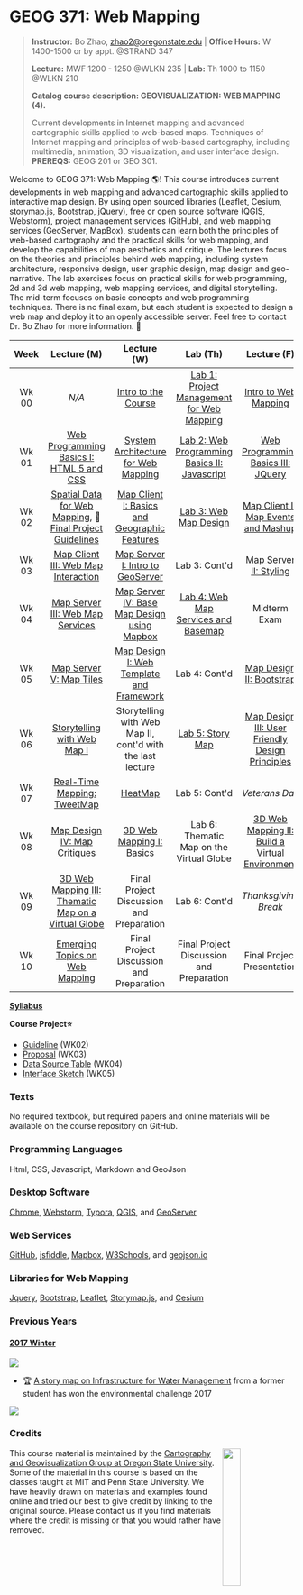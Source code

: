 # GEOG 371: Web Mapping
>
>**Instructor:** Bo Zhao, zhao2@oregonstate.edu | **Office Hours:** W 1400-1500 or by appt. @STRAND 347
>
>**Lecture:** MWF 1200 - 1250 @WLKN 235 | **Lab:** Th 1000 to 1150 @WLKN 210
>
>**Catalog course description: GEOVISUALIZATION: WEB MAPPING (4).**
>
>Current developments in Internet mapping and advanced cartographic skills applied to web-based maps. Techniques of Internet mapping and principles of web-based cartography, including multimedia, animation, 3D visualization, and user interface design. **PREREQS:** GEOG 201 or GEO 301.

Welcome to GEOG 371: Web Mapping :earth_americas:! This course introduces current developments in web mapping and advanced cartographic skills applied to interactive map design. By using open sourced libraries (Leaflet, Cesium, storymap.js, Bootstrap, jQuery), free or open source software (QGIS, Webstorm), project management services (GitHub), and web mapping services (GeoServer, MapBox), students can learn both the principles of web-based cartography and the practical skills for web mapping, and develop the capabilities of map aesthetics and critique. The lectures focus on the theories and principles behind web mapping, including system architecture, responsive design, user graphic design, map design and geo-narrative. The lab exercises focus on practical skills for web programming, 2d and 3d web mapping, web mapping services, and digital storytelling. The mid-term focuses on basic concepts and web programming techniques. There is no final exam, but each student is expected to design a web map and deploy it to an openly accessible server. Feel free to contact Dr. Bo Zhao for more information. :raising_hand:

| Week  |               Lecture (M)                |               Lecture (W)                |                 Lab (Th)                 |               Lecture (F)                |                 Reading                  |
| :---: | :--------------------------------------: | :--------------------------------------: | :--------------------------------------: | :--------------------------------------: | :--------------------------------------: |
| Wk 00 |                  *N/A*                   |  [Intro to the Course](lectures/lec01)   | [Lab 1: Project Management for Web Mapping](labs/lab01)  |  [Intro to Web Mapping](lectures/lec02)  | [Markdown, Links and Command Lines](readings/wk00.md) |
| Wk 01 | [Web Programming Basics I: HTML 5 and CSS](lectures/lec03) | [System Architecture for Web Mapping](lectures/lec04) | [Lab 2: Web Programming Basics II: Javascript](labs/lab02) | [Web Programming Basics III: JQuery](lectures/lec05) | [HTML, CSS and Javascript](readings/wk01.md) |
| Wk 02 | [Spatial Data for Web Mapping](lectures/lec06), :raised_hands:[Final Project Guidelines](project/readme.md) | [Map Client I: Basics and Geographic Features](lectures/lec07) |          [Lab 3: Web Map Design](labs/lab03/readme.md)           | [Map Client II: Map Events and Mashup](lectures/lec08) |  [Leaflet and GeoJson](readings/wk02.md)  |
| Wk 03 | [Map Client III: Web Map Interaction](lectures/lec09) | [Map Server I: Intro to GeoServer](lectures/lec10) |              Lab 3: Cont'd               | [Map Server II: Styling](lectures/lec11) |    [GeoServer docs](readings/wk03.md)    |
| Wk 04 | [Map Server III: Web Map Services](lectures/lec12) |  [Map Server IV: Base Map Design using Mapbox](lectures/lec13)   |          [Lab 4: Web Map Services and Basemap](labs/lab04/)          | Midterm Exam  | [Bing Map Tile, WFS and WMS](readings/wk04.md) |
| Wk 05 |          [Map Server V: Map Tiles](lectures/lec14)                   | [Map Design I: Web Template and Framework](lectures/lec15) |              Lab 4: Cont'd               | [Map Design II: Bootstrap](lectures/lec16) | [Bootstrap docs](readings/wk05.md) |
| Wk 06 | [Storytelling with Web Map I](lectures/lec17) | Storytelling with Web Map II, cont'd with the last lecture |             [Lab 5: Story Map](labs/lab05/readme.md)             | [Map Design III: User Friendly Design Principles](lectures/lec19) |     [Web Map Design Principles](readings/wk06.md)      |
| Wk 07 |      [Real-Time Mapping: TweetMap](tweetmap-osu.herokuapp.com)       |        [HeatMap](lectures/lec21)        |              Lab 5: Cont'd               |              *Veterans Day*              |                                          |
| Wk 08 | [Map Design IV: Map Critiques](lectures/lec22) | [3D Web Mapping I: Basics](lectures/lec23) | Lab 6:  Thematic Map on the Virtual Globe | [3D Web Mapping II: Build a Virtual Environment](lectures/lec24) |                                          |
| Wk 09 | [3D Web Mapping III: Thematic Map on a Virtual Globe](lectures/lec25) | Final Project Discussion and Preparation |              Lab 6: Cont'd               |           *Thanksgiving Break*           |                                          |
| Wk 10 | [Emerging Topics on Web Mapping](lectures/lec26) | Final Project Discussion and Preparation | Final Project Discussion and Preparation |        Final Project Presentation       | [Elwood et al. (2012), Sui and Zhao (2015)](readings/wk10.md) |

[**Syllabus**](resources/syllabus.pdf)

**Course Project:star:**
 - [Guideline](project/readme.md) (WK02)
 - [Proposal]() (WK03)
 - [Data Source Table](project/datasource.md) (WK04)
 - [Interface Sketch](project/sketch.md) (WK05)

### Texts

No required textbook, but required papers and online materials will be available on the course repository on GitHub.

### Programming Languages

Html, CSS, Javascript, Markdown and GeoJson

### Desktop Software

[Chrome](https://www.google.com/chrome/browser/desktop/index.html), [Webstorm](https://www.jetbrains.com/webstorm/buy/#edition=discounts), [Typora](https://typora.io), [QGIS](http://www.qgis.org/en/site/), and [GeoServer](http://geoserver.org/)
​	
### Web Services

[GitHub](https://github.com/), [jsfiddle](https://jsfiddle.net/), [Mapbox](https://www.mapbox.com/), [W3Schools](https://www.w3schools.com/), and [geojson.io](http://geojson.io)
​	
### Libraries for Web Mapping

[Jquery](https://jquery.com/), [Bootstrap](http://getbootstrap.com/), [Leaflet](https://leafletjs.com), [Storymap.js](https://github.com/jakobzhao/storymap), and [Cesium](cesiumjs.org)

### Previous Years

#### [2017 Winter](http://geoviz.ceoas.oregonstate.edu/project_gallery/)

![](resources/img/2017_winter.jpg)

- :trophy: [A story map on Infrastructure for Water Management](http://rawgit.com/cartobaldrica/water_atlas/master/infrastructure_index.html) from a former student has won the environmental challenge 2017

![](resources/img/2017-envchallenge.jpg)

### Credits
<img src="resources/img/logo.png" width="25%" height="25%" align="right" />This course material is maintained by the [Cartography and Geovisualization Group at Oregon State University](http://geoviz.ceoas.oregonstate.edu). Some of the material in this course is based on the classes taught at MIT and Penn State University. We have heavily drawn on materials and examples found online and tried our best to give credit by linking to the original source. Please contact us if you find materials where the credit is missing or that you would rather have removed.
